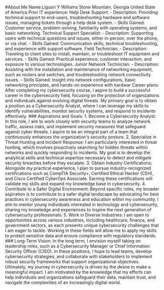 #About Me
Name:Liguori Y Williams
Stone Mountain, Georgia United State of America
Prior IT experience:
Help Desk Support: - Description: Providing technical support to end-users, troubleshooting hardware and software issues, managing tickets through a help desk system. - Skills Gained: Customer service, problem-solving, familiarity with operating systems, and basic networking.
Technical Support Specialist: - Description: Supporting users with technical questions and issues, either in-person, over the phone, or via chat. - Skills Gained: Communication skills, technical troubleshooting, and experience with support software.
Field Technician: - Description: Traveling to client sites to install, maintain, or troubleshoot IT equipment and services. - Skills Gained: Practical experience, customer interaction, and exposure to various technologies. 
Junior Network Technician: - Description: Assisting with the installation and maintenance of networking equipment, such as routers and switches, and troubleshooting network connectivity issues. - Skills Gained: Insight into network configurations, basic networking principles, and hands-on experience with hardwar
Career plans:
After completing my cybersecurity course, I aspire to build a successful career in the cybersecurity field, focusing on the protection of organizations and individuals against evolving digital threats. My primary goal is to obtain a position as a Cybersecurity Analyst, where I can leverage my skills to identify vulnerabilities, monitor security systems, and respond to incidents effectively. ### Aspirations and Goals: 1. Become a Cybersecurity Analyst: In this role, I aim to work closely with security teams to analyze network traffic, assess risks, and implement security measures that safeguard against cyber threats. I aspire to be an integral part of a team that continuously enhances the organization's security posture. 2. Specialize in Threat Hunting and Incident Response: I am particularly interested in threat hunting, which involves proactively searching for hidden threats within networks and quickly responding to incidents. My goal is to develop the analytical skills and technical expertise necessary to detect and mitigate security breaches before they escalate. 3. Obtain Industry Certifications: Alongside my practical experience, I plan to pursue industry-recognized certifications such as CompTIA Security+, Certified Ethical Hacker (CEH), and Cisco Certified CyberOps Associate. Earning these certifications will validate my skills and expand my knowledge base in cybersecurity. 4. Contribute to a Safer Digital Environment: Beyond specific roles, my broader aspiration is to contribute to a safer digital landscape by advocating for best practices in cybersecurity awareness and education within my community. I aim to mentor young individuals interested in technology and cybersecurity, sharing my knowledge and experiences to inspire the next generation of cybersecurity professionals. 5. Work in Diverse Industries: I am open to opportunities across various industries, including healthcare, finance, and government sectors, as each presents unique cybersecurity challenges that I am eager to tackle. Working in these fields will allow me to apply my skills to protect sensitive data and ensure compliance with regulatory standards. ### Long-Term Vision: In the long term, I envision myself taking on leadership roles, such as a Cybersecurity Manager or Chief Information Security Officer (CISO). In these positions, I hope to lead teams, develop cybersecurity strategies, and collaborate with stakeholders to implement robust security frameworks that support organizational objectives. Ultimately, my journey in cybersecurity is driven by the desire to make a meaningful impact. I am motivated by the knowledge that my efforts can help individuals and organizations safeguard their data, maintain trust, and navigate the complexities of an increasingly digital world.


